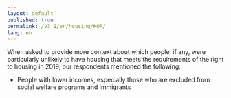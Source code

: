 ```yaml
---
layout: default
published: true
permalink: /v3_1/en/housing/KOR/
lang: en
---
```

When asked to provide more context about which people, if any, were particularly unlikely to have housing that meets the requirements of the right to housing in 2019, our respondents mentioned the following:

- People with lower incomes, especially those who are excluded from social welfare programs and immigrants
